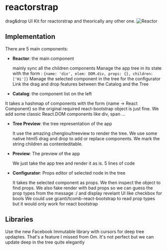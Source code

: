 reactorstrap
============

drag&amp;drop UI Kit for reactorstrap and theorically any other one.
![Reactor](http://i60.tinypic.com/2d6lemr.png)


## Implementation
There are 5 main components:

- **Reactor**: the main component

  mainly sync all the children components
  Manage the app tree in its state with the form :
`
{name: 'div', elem: DOM.div, props: {}, children: ['Hi']}
`
  Manage the selected component in the tree for the configurator
  Link the drag and drop features between the Catalog and the Tree


- **Catalog**: the component list on the left

 It takes a hashmap of components with the form {name -> React Component} so the original required react-bootstrap object is just fine. We add some classic React.DOM components like div, span ...


- **Tree Preview**: the tree representation of the app

  It use the amazing chenglou/treeview to render the tree.
  We use some native html5 drag and drop to add or replace components.
  We mark the string children as contenteditable.


- **Preview**: The preview of the app

  We just take the app tree and render it as is.
  5 lines of code


- **Configurator**: Props editor of selected node in the tree

  It takes the selected component as props.
  We then inspect the object to find props.
  We also fake render with bad props so we can guess the prop types from the message :/ and display revelant UI like checkbox for bools
  We could use gcanti/tcomb-react-bootstrap to read prop types but it would only work for react bootstrap

## Libraries
Use the new Facebook Immutable library with cursors for deep tree updaptes.
That's a feature I missed from Om. It's not perfect but we can update deep in the tree quite elegantly
